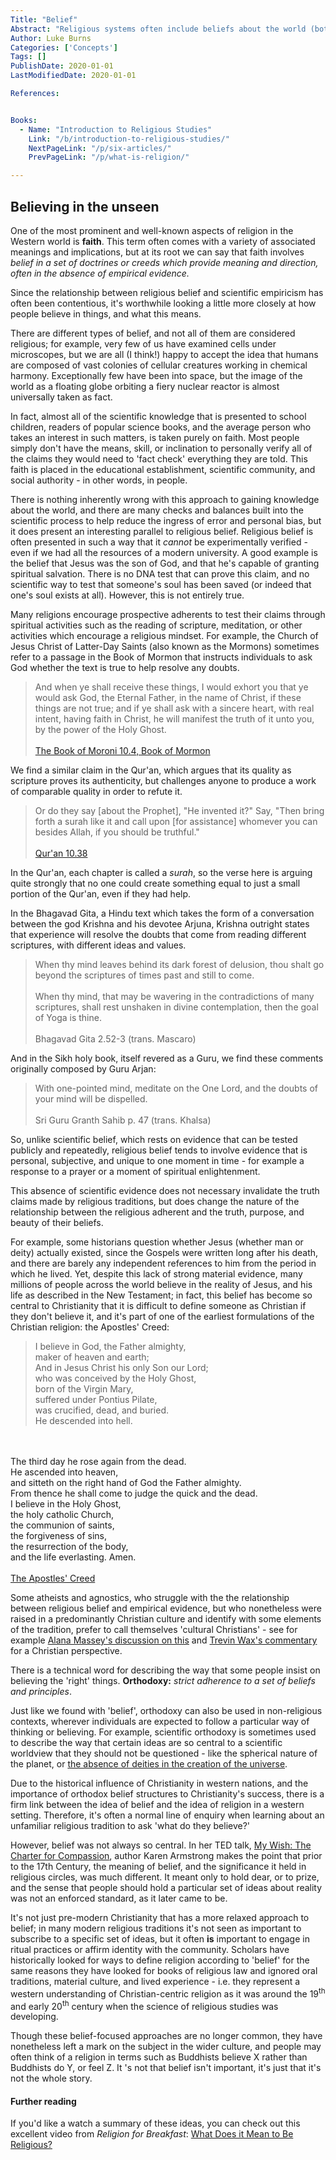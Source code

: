 ```yaml
---
Title: "Belief"
Abstract: "Religious systems often include beliefs about the world (both seen and unseen), which describe (or dictate) how the world operates. Subscribing to a set of beliefs (orthodoxy) is not always essential for belonging to a religion."
Author: Luke Burns
Categories: ['Concepts']
Tags: []
PublishDate: 2020-01-01
LastModifiedDate: 2020-01-01

References:


Books:
  - Name: "Introduction to Religious Studies"
    Link: "/b/introduction-to-religious-studies/"
    NextPageLink: "/p/six-articles/"
    PrevPageLink: "/p/what-is-religion/"

---
```


## Believing in the unseen
One of the most prominent and well-known aspects of religion in the Western world is **faith**. This term often comes with a variety of associated meanings and implications, but at its root we can say that faith involves *belief in a set of doctrines or creeds which provide meaning and direction, often in the absence of empirical evidence.*

Since the relationship between religious belief and scientific empiricism has often been contentious, it's worthwhile looking a little more closely at how people believe in things, and what this means.

There are different types of belief, and not all of them are considered religious; for example, very few of us have examined cells under microscopes, but we are all (I think!) happy to accept the idea that humans are composed of vast colonies of cellular creatures working in chemical harmony. Exceptionally few have been into space, but the image of the world as a floating globe orbiting a fiery nuclear reactor is almost universally taken as fact.

In fact, almost all of the scientific knowledge that is presented to school children, readers of popular science books, and the average person who takes an interest in such matters, is taken purely on faith. Most people simply don't have the means, skill, or inclination to personally verify all of the claims they would need to 'fact check' everything they are told. This faith is placed in the educational establishment, scientific community, and social authority - in other words, in people.

There is nothing inherently wrong with this approach to gaining knowledge about the world, and there are many checks and balances built into the scientific process to help reduce the ingress of error and personal bias, but it does present an interesting parallel to religious belief. Religious belief is often presented in such a way that it *cannot* be experimentally verified - even if we had all the resources of a modern university. A good example is the belief that Jesus was the son of God, and that he's capable of granting spiritual salvation. There is no DNA test that can prove this claim, and no scientific way to test that someone's soul has been saved (or indeed that one's soul exists at all). However, this is not entirely true.

Many religions encourage prospective adherents to test their claims through spiritual activities such as the reading of scripture, meditation, or other activities which encourage a religious mindset. For example, the Church of Jesus Christ of Latter-Day Saints (also known as the Mormons) sometimes refer to a passage in the Book of Mormon that instructs individuals to ask God whether the text is true to help resolve any doubts.

>And when ye shall receive these things, I would exhort you that ye would ask God, the Eternal Father, in the name of Christ, if these things are not true; and if ye shall ask with a sincere heart, with real intent, having faith in Christ, he will manifest the truth of it unto you, by the power of the Holy Ghost.
<br><br><a href="https://www.lds.org/scriptures/bofm/moro/10.4" target="_BLANK">The Book of Moroni 10.4, Book of Mormon</a>

We find a similar claim in the Qur'an, which argues that its quality as scripture proves its authenticity, but challenges anyone to produce a work of comparable quality in order to refute it.

>Or do they say [about the Prophet], "He invented it?" Say, "Then bring forth a surah like it and call upon [for assistance] whomever you can besides Allah, if you should be truthful."
<br><br><a href="https://quran.com/10/38" target="_BLANK">Qur'an 10.38</a>

In the Qur'an, each chapter is called a *surah*, so the verse here is arguing quite strongly that no one could create something equal to just a small portion of the Qur'an, even if they had help.

In the Bhagavad Gita, a Hindu text which takes the form of a conversation between the god Krishna and his devotee Arjuna, Krishna outright states that experience will resolve the doubts that come from reading different scriptures, with different ideas and values.

>When thy mind leaves behind its dark forest of delusion, thou shalt go beyond the scriptures of times past and still to come.<br><br>When thy mind, that may be wavering in the contradictions of many scriptures, shall rest unshaken in divine contemplation, then the goal of Yoga is thine.<br><br>Bhagavad Gita 2.52-3 (trans. Mascaro)

And in the Sikh holy book, itself revered as a Guru, we find these comments originally composed by Guru Arjan:

>With one-pointed mind, meditate on the One Lord, and the doubts of your mind will be dispelled.<br><br>Sri Guru Granth Sahib p. 47 (trans. Khalsa)

So, unlike scientific belief, which rests on evidence that can be tested publicly and repeatedly, religious belief tends to involve evidence that is personal, subjective, and unique to one moment in time - for example a response to a prayer or a moment of spiritual enlightenment.

This absence of scientific evidence does not necessary invalidate the truth claims made by religious traditions, but does change the nature of the relationship between the religious adherent and the truth, purpose, and beauty of their beliefs.

For example, some historians question whether Jesus (whether man or deity) actually existed, since the Gospels were written long after his death, and there are barely any independent references to him from the period in which he lived. Yet, despite this lack of strong material evidence, many millions of people across the world believe in the reality of Jesus, and his life as described in the New Testament; in fact, this belief has become so central to Christianity that it is difficult to define someone as Christian if they don't believe it, and it's part of one of the earliest formulations of the Christian religion: the Apostles' Creed:

>I believe in God, the Father almighty,
<br>maker of heaven and earth;
<br>And in Jesus Christ his only Son our Lord;
<br>who was conceived by the Holy Ghost,
<br>born of the Virgin Mary,
<br>suffered under Pontius Pilate,
<br>was crucified, dead, and buried.
<br>He descended into hell.
<br>
<br>The third day he rose again from the dead.
<br>He ascended into heaven,
<br>and sitteth on the right hand of God the Father almighty.
<br>From thence he shall come to judge the quick and the dead.
<br>I believe in the Holy Ghost,
<br>the holy catholic Church,
<br>the communion of saints,
<br>the forgiveness of sins,
<br>the resurrection of the body,
<br>and the life everlasting. Amen.
<br>
<br><a href="https://en.wikisource.org/wiki/Apostles%27_Creed_(TEC_BCP_I)" target="_BLANK">The Apostles' Creed</a>

Some atheists and agnostics, who struggle with the the relationship between religious belief and empirical evidence, but who nonetheless were raised in a predominantly Christian culture and identify with some elements of the tradition, prefer to call themselves 'cultural Christians' - see for example <a href="https://www.washingtonpost.com/opinions/how-to-take-christ-out-of-christianity/2015/05/01/a4e28430-eebc-11e4-8666-a1d756d0218e_story.html" target="_BLANK">Alana Massey's discussion on this</a> and <a href="https://religionnews.com/2015/05/11/can-christian-without-believing-christ-commentary/" target="_BLANK">Trevin Wax's commentary</a> for a Christian perspective.

There is a technical word for describing the way that some people insist on believing the 'right' things. **Orthodoxy:** *strict adherence to a set of beliefs and principles*.

Just like we found with 'belief', orthodoxy can also be used in non-religious contexts, wherever individuals are expected to follow a particular way of thinking or believing. For example, scientific orthodoxy is sometimes used to describe the way that certain ideas are so central to a scientific worldview that they should not be questioned - like the spherical nature of the planet, or <a href="http://americanscience.blogspot.com/2014/04/scientific-orthodoxy-mary-jane.html" target="_BLANK">the absence of deities in the creation of the universe</a>.

Due to the historical influence of Christianity in western nations, and the importance of orthodox belief structures to Christianity's success, there is a firm link between the idea of belief and the idea of religion in a western setting. Therefore, it's often a normal line of enquiry when learning about an unfamiliar religious tradition to ask 'what do they believe?'

However, belief was not always so central. In her TED talk, <a href="https://www.ted.com/talks/karen_armstrong_makes_her_ted_prize_wish_the_charter_for_compassion" target="_BLANK">My Wish: The Charter for Compassion</a>, author Karen Armstrong makes the point that prior to the 17th Century, the meaning of belief, and the significance it held in religious circles, was much different. It meant only to hold dear, or to prize, and the sense that people should hold a particular set of ideas about reality was not an enforced standard, as it later came to be.

It's not just pre-modern Christianity that has a more relaxed approach to belief; in many modern religious traditions it's not seen as important to subscribe to a specific set of ideas, but it often **is** important to engage in ritual practices or affirm identity with the community. Scholars have historically looked for ways to define religion according to 'belief' for the same reasons they have looked for books of religious law and ignored oral traditions, material culture, and lived experience - i.e. they represent a western understanding of Christian-centric religion as it was around the 19<sup>th</sup> and early 20<sup>th</sup> century when the science of religious studies was developing.

Though these belief-focused approaches are no longer common, they have nonetheless left a mark on the subject in the wider culture, and people may often think of a religion in terms such as Buddhists believe X rather than Buddhists do Y, or feel Z. It 's not that belief isn't important, it's just that it's not the whole story.

#### Further reading

If you'd like a watch a summary of these ideas, you can check out this excellent video from *Religion for Breakfast*: <a href="https://www.youtube.com/watch?v=MrLj2MEcXO8" target="_blank">What Does it Mean to Be Religious?</a>